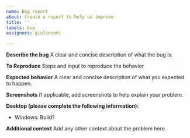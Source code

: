 ```yaml
---
name: Bug report
about: Create a report to help us improve
title: ''
labels: bug
assignees: giuliocomi

---
```


**Describe the bug**
A clear and concise description of what the bug is.

**To Reproduce**
Steps and input to reproduce the behavior

**Expected behavior**
A clear and concise description of what you expected to happen.

**Screenshots**
If applicable, add screenshots to help explain your problem.

**Desktop (please complete the following information):**
 - Windows: Build? 

**Additional context**
Add any other context about the problem here.
